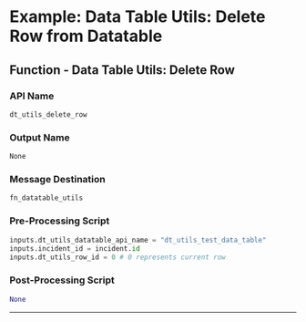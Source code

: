 <!--
    DO NOT MANUALLY EDIT THIS FILE
    THIS FILE IS AUTOMATICALLY GENERATED WITH resilient-sdk codegen
-->

# Example: Data Table Utils: Delete Row from Datatable

## Function - Data Table Utils: Delete Row

### API Name
`dt_utils_delete_row`

### Output Name
`None`

### Message Destination
`fn_datatable_utils`

### Pre-Processing Script
```python
inputs.dt_utils_datatable_api_name = "dt_utils_test_data_table"
inputs.incident_id = incident.id
inputs.dt_utils_row_id = 0 # 0 represents current row
```

### Post-Processing Script
```python
None
```

---

